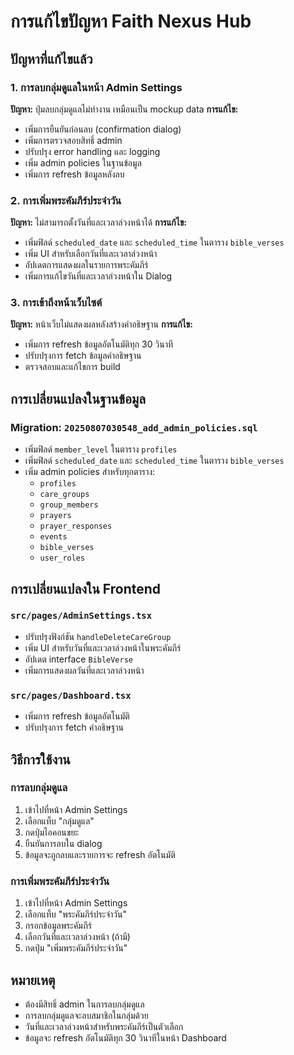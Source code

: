 # การแก้ไขปัญหา Faith Nexus Hub

## ปัญหาที่แก้ไขแล้ว

### 1. การลบกลุ่มดูแลในหน้า Admin Settings
**ปัญหา:** ปุ่มลบกลุ่มดูแลไม่ทำงาน เหมือนเป็น mockup data
**การแก้ไข:**
- เพิ่มการยืนยันก่อนลบ (confirmation dialog)
- เพิ่มการตรวจสอบสิทธิ์ admin
- ปรับปรุง error handling และ logging
- เพิ่ม admin policies ในฐานข้อมูล
- เพิ่มการ refresh ข้อมูลหลังลบ

### 2. การเพิ่มพระคัมภีร์ประจำวัน
**ปัญหา:** ไม่สามารถตั้งวันที่และเวลาล่วงหน้าได้
**การแก้ไข:**
- เพิ่มฟิลด์ `scheduled_date` และ `scheduled_time` ในตาราง `bible_verses`
- เพิ่ม UI สำหรับเลือกวันที่และเวลาล่วงหน้า
- อัปเดตการแสดงผลในรายการพระคัมภีร์
- เพิ่มการแก้ไขวันที่และเวลาล่วงหน้าใน Dialog

### 3. การเข้าถึงหน้าเว็บไซต์
**ปัญหา:** หน้าเว็บไม่แสดงผลหลังสร้างคำอธิษฐาน
**การแก้ไข:**
- เพิ่มการ refresh ข้อมูลอัตโนมัติทุก 30 วินาที
- ปรับปรุงการ fetch ข้อมูลคำอธิษฐาน
- ตรวจสอบและแก้ไขการ build

## การเปลี่ยนแปลงในฐานข้อมูล

### Migration: `20250807030548_add_admin_policies.sql`
- เพิ่มฟิลด์ `member_level` ในตาราง `profiles`
- เพิ่มฟิลด์ `scheduled_date` และ `scheduled_time` ในตาราง `bible_verses`
- เพิ่ม admin policies สำหรับทุกตาราง:
  - `profiles`
  - `care_groups`
  - `group_members`
  - `prayers`
  - `prayer_responses`
  - `events`
  - `bible_verses`
  - `user_roles`

## การเปลี่ยนแปลงใน Frontend

### `src/pages/AdminSettings.tsx`
- ปรับปรุงฟังก์ชัน `handleDeleteCareGroup`
- เพิ่ม UI สำหรับวันที่และเวลาล่วงหน้าในพระคัมภีร์
- อัปเดต interface `BibleVerse`
- เพิ่มการแสดงผลวันที่และเวลาล่วงหน้า

### `src/pages/Dashboard.tsx`
- เพิ่มการ refresh ข้อมูลอัตโนมัติ
- ปรับปรุงการ fetch คำอธิษฐาน

## วิธีการใช้งาน

### การลบกลุ่มดูแล
1. เข้าไปที่หน้า Admin Settings
2. เลือกแท็บ "กลุ่มดูแล"
3. กดปุ่มไอคอนขยะ
4. ยืนยันการลบใน dialog
5. ข้อมูลจะถูกลบและรายการจะ refresh อัตโนมัติ

### การเพิ่มพระคัมภีร์ประจำวัน
1. เข้าไปที่หน้า Admin Settings
2. เลือกแท็บ "พระคัมภีร์ประจำวัน"
3. กรอกข้อมูลพระคัมภีร์
4. เลือกวันที่และเวลาล่วงหน้า (ถ้ามี)
5. กดปุ่ม "เพิ่มพระคัมภีร์ประจำวัน"

## หมายเหตุ
- ต้องมีสิทธิ์ admin ในการลบกลุ่มดูแล
- การลบกลุ่มดูแลจะลบสมาชิกในกลุ่มด้วย
- วันที่และเวลาล่วงหน้าสำหรับพระคัมภีร์เป็นตัวเลือก
- ข้อมูลจะ refresh อัตโนมัติทุก 30 วินาทีในหน้า Dashboard
